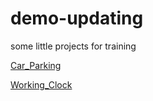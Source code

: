 # demo-updating

some little projects for training


[Car_Parking](https://lynachen.github.io/demo-updating/Car_Parking.html)


[Working_Clock](https://lynachen.github.io/demo-updating/working_clock.html)

